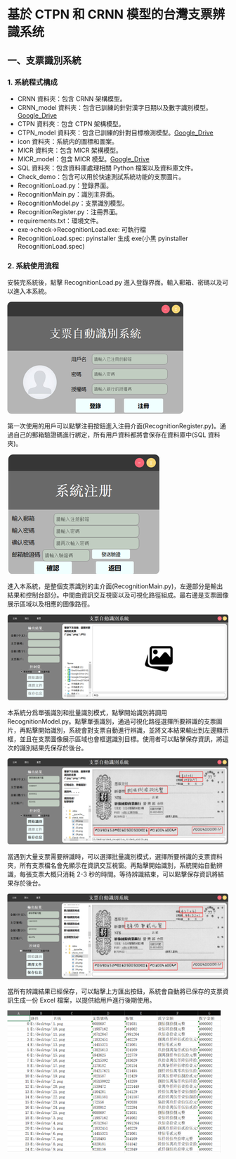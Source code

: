 # 基於 CTPN 和 CRNN 模型的台灣支票辨識系统

## 一、支票識別系統
### 1. 系統程式構成
- CRNN 資料夾：包含 CRNN 架構模型。
- CRNN_model 資料夾：包含已訓練的針對漢字日期以及數字識別模型。[Google_Drive]([https://www.openai.com](https://drive.google.com/drive/folders/1TnXn9YFsKj_PJ6oRmovCwRvpWtVhYMXH?usp=sharing))
- CTPN 資料夾：包含 CTPN 架構模型。
- CTPN_model 資料夾：包含已訓練的針對目標檢測模型。[Google_Drive](https://www.openai.com)
- icon 資料夾：系統内的圖標和圖案。
- MICR 資料夾：包含 MICR 架構模型。
- MICR_model：包含 MICR 模型。[Google_Drive]([https://www.openai.com](https://drive.google.com/drive/folders/1QJu8epj0_MDWWUMiY3u1AAikZJvAnC8E?usp=sharing))
- SQL 資料夾：包含資料庫處理相關 Python 檔案以及資料庫文件。
- Check_demo：包含可以用於快速測試系統功能的支票圖片。
- RecognitionLoad.py：登錄界面。
- RecognitionMain.py：識別主界面。
- RecognitionModel.py：支票識別模型。
- RecognitionRegister.py：注冊界面。
- requirements.txt：環境文件。
- exe->check->RecognitionLoad.exe: 可執行檔
- RecognitionLoad.spec: pyinstaller 生成 exe(小黑 pyinstaller RecognitionLoad.spec)

### 2. 系統使用流程
安裝完系統後，點擊 RecognitionLoad.py 進入登錄界面。輸入郵箱、密碼以及可以進入本系統。

![系統登錄介面](pic/1.png)

第一次使用的用戶可以點擊注冊按鈕進入注冊介面(RecognitionRegister.py)。通過自己的郵箱驗證碼進行綁定，所有用戶資料都將會保存在資料庫中(SQL 資料夾)。

![系統註冊介面](pic/2.png)


進入本系統，是整個支票識別的主介面(RecognitionMain.py)，左邊部分是輸出結果和控制台部分。中間由資訊交互視窗以及可視化路徑組成。最右邊是支票圖像展示區域以及相應的圖像路徑。

![支票識別系統主介面](pic/3.png)


本系統分爲單張識別和批量識別模式，點擊開始識別將調用 RecognitionModel.py。點擊單張識別，通過可視化路徑選擇所要辨識的支票圖片，再點擊開始識別，系統會對支票自動進行辨識，並將文本結果輸出到左邊顯示框，並且在支票圖像展示區域也會框選識別目標。使用者可以點擊保存資訊，將這次的識別結果先保存於後台。


![系統單張辨識](pic/4.png)


當遇到大量支票需要辨識時，可以選擇批量識別模式，選擇所要辨識的支票資料夾，所有支票檔名會先顯示在資訊交互視窗。再點擊開始識別，系統開始自動辨識，每張支票大概只消耗 2-3 秒的時間。等待辨識結束，可以點擊保存資訊將結果存於後台。


![系統批量辨識](pic/5.png)


當所有辨識結果已經保存，可以點擊上方匯出按鈕，系統會自動將已保存的支票資訊生成一份 Excel 檔案，以提供給用戶進行後期使用。

![輸出檔案](pic/6.png)


